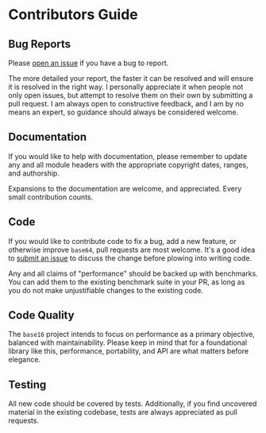# Contributors Guide

## Bug Reports

Please [open an issue](https://github.com/emilypi/base32/issues/new) if you have a bug to report.

The more detailed your report, the faster it can be resolved and will ensure it
is resolved in the right way. I personally appreciate it when people not only open
issues, but attempt to resolve them on their own by submitting a pull request. I am
always open to constructive feedback, and I am by no means an expert, so guidance
should always be considered welcome.

## Documentation

If you would like to help with documentation, please remember to update any and
all module headers with the appropriate copyright dates, ranges, and authorship.

Expansions to the documentation are welcome, and appreciated. Every small
contribution counts.

## Code

If you would like to contribute code to fix a bug, add a new feature, or
otherwise improve `base64`, pull requests are most welcome. It's a good idea to
[submit an issue](https://github.com/emilypi/base32/issues/new) to
discuss the change before plowing into writing code.

Any and all claims of "performance" should be backed up with benchmarks. You can
add them to the existing benchmark suite in your PR, as long as you do not make
unjustifiable changes to the existing code.

## Code Quality

The `base16` project intends to focus on performance as a primary objective,
balanced with maintainability. Please keep in mind that for a foundational
library like this, performance, portability, and API are what matters before
elegance.

## Testing

All new code should be covered by tests. Additionally, if you find uncovered material
in the existing codebase, tests are always appreciated as pull requests.
